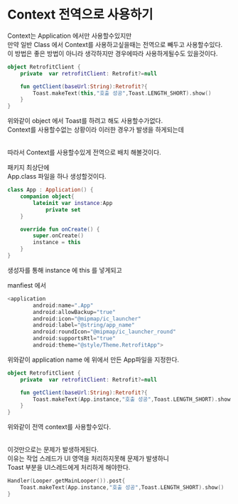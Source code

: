 # Context 전역으로 사용하기
Context는 Application 에서만 사용할수있지만 <br/>
만약 일반 Class 에서 Context를 사용하고싶을때는 전역으로 빼두고 사용할수있다. <br/>
이 방법은 좋은 방법이 아니라 생각하지만 경우에따라 사용하게될수도 있을것이다. <br/>

```kotlin
object RetrofitClient {
    private  var retrofitClient: Retrofit?=null

    fun getClient(baseUrl:String):Retrofit?{
		Toast.makeText(this,"호출 성공",Toast.LENGTH_SHORT).show()
	}
}
```
위와같이 object 에서 Toast를 하려고 해도 사용할수가없다.  <br/>
Context를 사용할수없는 상황이라 이러한 경우가 발생을 하게되는데  <br/> <br/>

따라서 Context를 사용할수있게 전역으로 배치 해볼것이다.  <br/>

패키지 최상단에  <br/>
App.class 파일을 하나 생성할것이다.  <br/>
```kotlin
class App : Application() {
    companion object{
        lateinit var instance:App
            private set
    }

    override fun onCreate() {
        super.onCreate()
        instance = this
    }
}
```
생성자를 통해 instance 에 this 를 넣게되고

manfiest 에서
```kotlin
<application
        android:name=".App"
        android:allowBackup="true"
        android:icon="@mipmap/ic_launcher"
        android:label="@string/app_name"
        android:roundIcon="@mipmap/ic_launcher_round"
        android:supportsRtl="true"
        android:theme="@style/Theme.RetrofitApp">
```
위와같이 application name 에 위에서 만든 App파일을 지정한다.  <br/>


```kotlin
object RetrofitClient {
    private  var retrofitClient: Retrofit?=null

    fun getClient(baseUrl:String):Retrofit?{
		Toast.makeText(App.instance,"호출 성공",Toast.LENGTH_SHORT).show()
	}
}
```
위와같이 전역 context를 사용할수있다.<br/><br/>

이것만으로는 문제가 발생하게된다.<br/>
이유는 작업 스레드가 UI 영역을 처리하지못해 문제가 발생하니<br/>
Toast 부분을 UI스레드에게 처리하게 해야한다.<br/>

```kotlin
Handler(Looper.getMainLooper()).post{
	Toast.makeText(App.instance,"호출 성공",Toast.LENGTH_SHORT).show()
}
```
